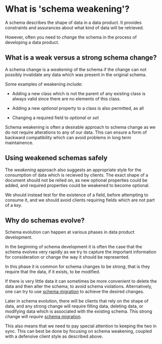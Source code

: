 # What is 'schema weakening'?

A schema describes the shape of data in a data product. It provides
constraints and assurances about what kind of data will be retrieved.

However, often you need to *change* the schema in the process of
developing a data product.

## What is a weak versus a strong schema change?

A schema change is a *weakening* of the schema if the change can not
possibly invalidate any data which was present in the original schema.

Some examples of weakening include:

* Adding a new class which is not the parent of any existing class is
always valid since there are no elements of this class.

* Adding a new *optional* property to a class is also permitted, as
all

* Changing a required field to *optional* or *set*

Schema weakening is often a desirable approach to schema change as we
do not require alterations to any of our data. This can ensure a form
of backward compatibility which can avoid problems in long term
maintainence.

## Using weakened schemas safely

The *weakening* approach also suggests an appropriate style for the
consumption of data which is recieved by clients. The exact shape of a
document should not be relied on, as new optional properties could be
added, and required properties could be weakened to become
optional.

We should instead test for the existence of a field, before attempting
to consume it, and we should avoid clients requiring fields which are
not part of a *key*.

## Why do schemas evolve?

Schema evolution can happen at various phases in data product
development.

In the beginning of schema development it is often the case that the
schema evolves very rapidly as we try to capture the important
information for consideration or change the way it should be
represented.

In this phase it is common for schema changes to be *strong*, that is
they require that the data, if it exists, to be modified.

If there is very little data it can sometimes be more convenient to
delete the data and then alter the schema, to avoid schema
violations. Alternatively, one can try to use [schema
migration](../reference-guides/schema-migration.md) to achieve the
desired changes.

Later in schema evolution, there will be clients that rely on the
shape of data, and any strong change will require filling data,
deleting data, or modifying data which is associated with the existing
schema. This strong change will *require* [schema
migration](../reference-guides/schema-migration.md).

This also means that we need to pay special attention to keeping the
two in sync. This can best be done by focusing on schema weakening,
coupled with a defensive client style as described above.


